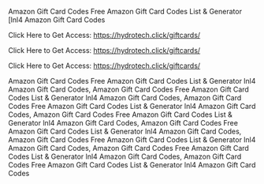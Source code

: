Amazon Gift Card Codes Free Amazon Gift Card Codes List & Generator [lnl4 Amazon Gift Card Codes

Click Here to Get Access: https://hydrotech.click/giftcards/

Click Here to Get Access: https://hydrotech.click/giftcards/

Click Here to Get Access: https://hydrotech.click/giftcards/

Amazon Gift Card Codes Free Amazon Gift Card Codes List & Generator lnl4 Amazon Gift Card Codes, Amazon Gift Card Codes Free Amazon Gift Card Codes List & Generator lnl4 Amazon Gift Card Codes, Amazon Gift Card Codes Free Amazon Gift Card Codes List & Generator lnl4 Amazon Gift Card Codes, Amazon Gift Card Codes Free Amazon Gift Card Codes List & Generator lnl4 Amazon Gift Card Codes, Amazon Gift Card Codes Free Amazon Gift Card Codes List & Generator lnl4 Amazon Gift Card Codes, Amazon Gift Card Codes Free Amazon Gift Card Codes List & Generator lnl4 Amazon Gift Card Codes, Amazon Gift Card Codes Free Amazon Gift Card Codes List & Generator lnl4 Amazon Gift Card Codes, Amazon Gift Card Codes Free Amazon Gift Card Codes List & Generator lnl4 Amazon Gift Card Codes
